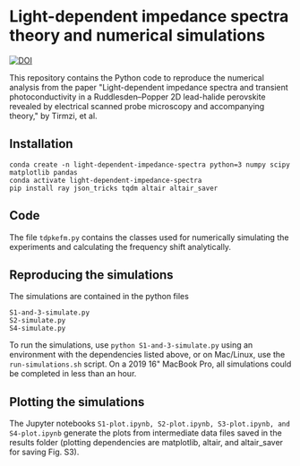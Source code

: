 # Light-dependent impedance spectra theory and numerical simulations

[![DOI](https://zenodo.org/badge/DOI/10.5281/zenodo.3817473.svg)](https://doi.org/10.5281/zenodo.3817473)

This repository contains the Python code to reproduce the numerical analysis from the paper "Light-dependent impedance spectra and transient photoconductivity in a Ruddlesden–Popper 2D lead-halide perovskite revealed by electrical scanned probe microscopy and accompanying theory," by Tirmzi, et al.

## Installation

    conda create -n light-dependent-impedance-spectra python=3 numpy scipy matplotlib pandas
    conda activate light-dependent-impedance-spectra
    pip install ray json_tricks tqdm altair altair_saver


## Code

The file `tdpkefm.py` contains the classes used for numerically simulating the experiments and calculating the frequency shift analytically.


## Reproducing the simulations

The simulations are contained in the python files

    S1-and-3-simulate.py
    S2-simulate.py
    S4-simulate.py

To run the simulations, use `python S1-and-3-simulate.py` using an environment with the dependencies listed above, or on Mac/Linux, use the `run-simulations.sh` script. On a 2019 16" MacBook Pro, all simulations could be completed in less than an hour.

## Plotting the simulations

The Jupyter notebooks `S1-plot.ipynb, S2-plot.ipynb, S3-plot.ipynb, and S4-plot.ipynb` generate the plots from intermediate data files saved in the results folder (plotting dependencies are matplotlib, altair, and altair_saver for saving Fig. S3).
